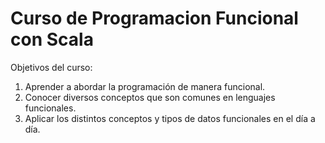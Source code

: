 # Curso de Programacion Funcional con Scala

Objetivos del curso:

1. Aprender a abordar la programación de manera funcional.
2. Conocer diversos conceptos que son comunes en lenguajes funcionales.
3. Aplicar los distintos conceptos y tipos de datos funcionales en el día a día.
